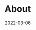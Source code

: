 ---
title: "About"
date: 2022-03-06
#layout: "archives"
#slug: "archives"
menu:
    main:
        weight: 5
        params: 
            icon: archives
---